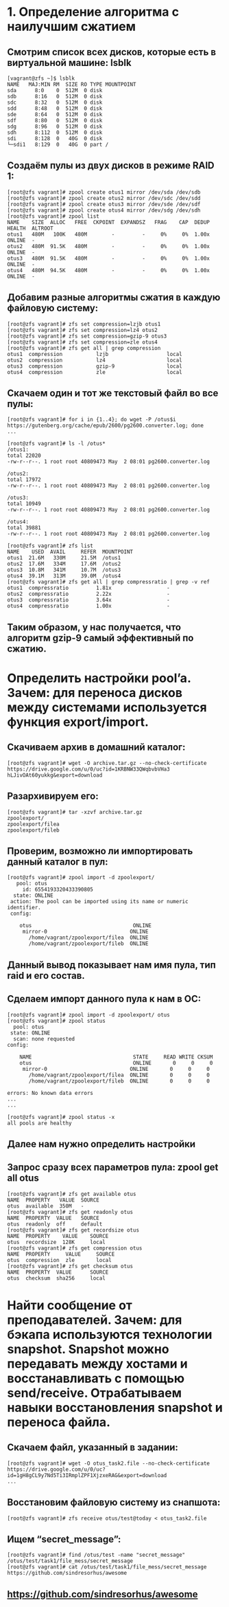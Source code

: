 # **1. Определение алгоритма с наилучшим сжатием**

## Смотрим список всех дисков, которые есть в виртуальной машине: lsblk
```
[vagrant@zfs ~]$ lsblk
NAME   MAJ:MIN RM  SIZE RO TYPE MOUNTPOINT
sda      8:0    0  512M  0 disk
sdb      8:16   0  512M  0 disk
sdc      8:32   0  512M  0 disk
sdd      8:48   0  512M  0 disk
sde      8:64   0  512M  0 disk
sdf      8:80   0  512M  0 disk
sdg      8:96   0  512M  0 disk
sdh      8:112  0  512M  0 disk
sdi      8:128  0   40G  0 disk
└─sdi1   8:129  0   40G  0 part /
```

## Создаём пулы из двух дисков в режиме RAID 1:
```
[root@zfs vagrant]# zpool create otus1 mirror /dev/sda /dev/sdb
[root@zfs vagrant]# zpool create otus2 mirror /dev/sdc /dev/sdd
[root@zfs vagrant]# zpool create otus3 mirror /dev/sde /dev/sdf
[root@zfs vagrant]# zpool create otus4 mirror /dev/sdg /dev/sdh
[root@zfs vagrant]# zpool list
NAME    SIZE  ALLOC   FREE  CKPOINT  EXPANDSZ   FRAG    CAP  DEDUP    HEALTH  ALTROOT
otus1   480M   100K   480M        -         -     0%     0%  1.00x    ONLINE  -
otus2   480M  91.5K   480M        -         -     0%     0%  1.00x    ONLINE  -
otus3   480M  91.5K   480M        -         -     0%     0%  1.00x    ONLINE  -
otus4   480M  94.5K   480M        -         -     0%     0%  1.00x    ONLINE  -
```

## Добавим разные алгоритмы сжатия в каждую файловую систему:
```
[root@zfs vagrant]# zfs set compression=lzjb otus1
[root@zfs vagrant]# zfs set compression=lz4 otus2
[root@zfs vagrant]# zfs set compression=gzip-9 otus3
[root@zfs vagrant]# zfs set compression=zle otus4
[root@zfs vagrant]# zfs get all | grep compression
otus1  compression           lzjb                   local
otus2  compression           lz4                    local
otus3  compression           gzip-9                 local
otus4  compression           zle                    local
```

## Скачаем один и тот же текстовый файл во все пулы:
```
[root@zfs vagrant]# for i in {1..4}; do wget -P /otus$i https://gutenberg.org/cache/epub/2600/pg2600.converter.log; done
...

[root@zfs vagrant]# ls -l /otus*
/otus1:
total 22020
-rw-r--r--. 1 root root 40809473 May  2 08:01 pg2600.converter.log

/otus2:
total 17972
-rw-r--r--. 1 root root 40809473 May  2 08:01 pg2600.converter.log

/otus3:
total 10949
-rw-r--r--. 1 root root 40809473 May  2 08:01 pg2600.converter.log

/otus4:
total 39881
-rw-r--r--. 1 root root 40809473 May  2 08:01 pg2600.converter.log

[root@zfs vagrant]# zfs list
NAME    USED  AVAIL     REFER  MOUNTPOINT
otus1  21.6M   330M     21.5M  /otus1
otus2  17.6M   334M     17.6M  /otus2
otus3  10.8M   341M     10.7M  /otus3
otus4  39.1M   313M     39.0M  /otus4
[root@zfs vagrant]# zfs get all | grep compressratio | grep -v ref
otus1  compressratio         1.81x                  -
otus2  compressratio         2.22x                  -
otus3  compressratio         3.64x                  -
otus4  compressratio         1.00x                  -
```
## Таким образом, у нас получается, что алгоритм gzip-9 самый эффективный по сжатию.

# **Определить настройки pool’a. Зачем: для переноса дисков между системами используется функция export/import.**
## Скачиваем архив в домашний каталог:
```
[root@zfs vagrant]# wget -O archive.tar.gz --no-check-certificate https://drive.google.com/u/0/uc?id=1KRBNW33QWqbvbVHa3
hLJivOAt60yukkg&export=download
```

## Разархивируем его:
```
[root@zfs vagrant]# tar -xzvf archive.tar.gz
zpoolexport/
zpoolexport/filea
zpoolexport/fileb
```

## Проверим, возможно ли импортировать данный каталог в пул:
```
[root@zfs vagrant]# zpool import -d zpoolexport/
   pool: otus
     id: 6554193320433390805
  state: ONLINE
 action: The pool can be imported using its name or numeric identifier.
 config:

	otus                                 ONLINE
	 mirror-0                           ONLINE
	   /home/vagrant/zpoolexport/filea  ONLINE
	   /home/vagrant/zpoolexport/fileb  ONLINE
```
## Данный вывод показывает нам имя пула, тип raid и его состав.
## Сделаем импорт данного пула к нам в ОС:
```
[root@zfs vagrant]# zpool import -d zpoolexport/ otus
[root@zfs vagrant]# zpool status
  pool: otus
 state: ONLINE
  scan: none requested
config:

	NAME                                 STATE     READ WRITE CKSUM
	otus                                 ONLINE       0     0     0
	 mirror-0                           ONLINE       0     0     0
	   /home/vagrant/zpoolexport/filea  ONLINE       0     0     0
	   /home/vagrant/zpoolexport/fileb  ONLINE       0     0     0

errors: No known data errors
...
...

[root@zfs vagrant]# zpool status -x
all pools are healthy
```
## Далее нам нужно определить настройки
## Запрос сразу всех параметров пула: zpool get all otus
```
[root@zfs vagrant]# zfs get available otus
NAME  PROPERTY   VALUE  SOURCE
otus  available  350M   -
[root@zfs vagrant]# zfs get readonly otus
NAME  PROPERTY  VALUE   SOURCE
otus  readonly  off     default
[root@zfs vagrant]# zfs get recordsize otus
NAME  PROPERTY    VALUE    SOURCE
otus  recordsize  128K     local
[root@zfs vagrant]# zfs get compression otus
NAME  PROPERTY     VALUE     SOURCE
otus  compression  zle       local
[root@zfs vagrant]# zfs get checksum otus
NAME  PROPERTY  VALUE      SOURCE
otus  checksum  sha256     local
```

# **Найти сообщение от преподавателей. Зачем: для бэкапа используются технологии snapshot. Snapshot можно передавать между хостами и восстанавливать с помощью send/receive. Отрабатываем навыки восстановления snapshot и переноса файла.**

## Скачаем файл, указанный в задании:
```
[root@zfs vagrant]# wget -O otus_task2.file --no-check-certificate https://drive.google.com/u/0/uc?id=1gH8gCL9y7Nd5Ti3IRmplZPF1XjzxeRAG&export=download
...
```
## Восстановим файловую систему из снапшота:
```
[root@zfs vagrant]# zfs receive otus/test@today < otus_task2.file
```

## Ищем “secret_message”:
```
[root@zfs vagrant]# find /otus/test -name "secret_message"
/otus/test/task1/file_mess/secret_message
[root@zfs vagrant]# cat /otus/test/task1/file_mess/secret_message 
https://github.com/sindresorhus/awesome
```

## https://github.com/sindresorhus/awesome

